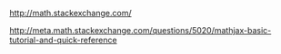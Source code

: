 

<http://math.stackexchange.com/>      

<http://meta.math.stackexchange.com/questions/5020/mathjax-basic-tutorial-and-quick-reference>    


